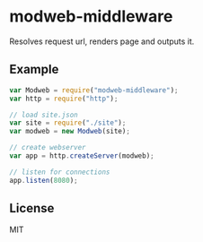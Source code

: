 # modweb-middleware

Resolves request url, renders page and outputs it.

## Example

```javascript
var Modweb = require("modweb-middleware");
var http = require("http");

// load site.json
var site = require("./site");
var modweb = new Modweb(site);

// create webserver
var app = http.createServer(modweb);

// listen for connections
app.listen(8080);
```

## License

MIT
